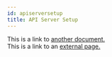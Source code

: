 ```yaml
---
id: apiserversetup
title: API Server Setup
---
```


This is a link to [another document.](doc3.md)  
This is a link to an [external page.](http://www.example.com)
